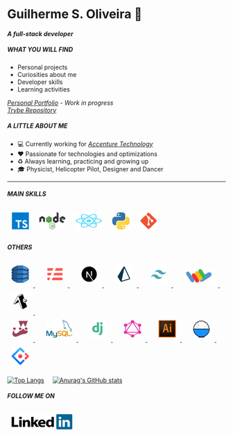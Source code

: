 <!--
### Hi there 👋
**Gui-Alucard/Gui-Alucard** is a ✨ _special_ ✨ repository because its `README.md` (this file) appears on your GitHub profile.

Here are some ideas to get you started:

- 🔭 I’m currently working on ...
- 🌱 I’m currently learning ...
- 👯 I’m looking to collaborate on ...
- 🤔 I’m looking for help with ...
- 💬 Ask me about ...
- 📫 How to reach me: ...
- 😄 Pronouns: ...
- ⚡ Fun fact: ...
-->

# Guilherme S. Oliveira   🚀
#### *A full-stack developer*
##### WHAT YOU WILL FIND

- Personal projects
- Curiosities about me
- Developer skills
- Learning activities

 *[Personal Portfolio](https://gui-alucard.github.io/portifolio/) - Work in progress*</br>
 *[Trybe Repository](https://github.com/Gui-Alucard/Trybe)*

##### A LITTLE ABOUT ME

- :computer:  Currently working for *[Accenture Technology](https://www.accenture.com/br-pt)*
- :heart:  Passionate for technologies and optimizations
- :recycle:  Always learning, practicing and growing up
- :mortar_board:  Physicist, Helicopter Pilot, Designer and Dancer

___

##### MAIN SKILLS
[<a href="https://www.typescriptlang.org" target="_blank" rel="noopener noreferrer">
<img src="./img/typescript.png" alt="Logo do TypeScript" width="40" height="40" style="margin: 10px" /></a>]("https://www.typescriptlang.org")
[<a href="https://nodejs.org/en" target="_blank" rel="noopener noreferrer">
<img src="./img/nodejs-1.svg" alt="Logo do NodeJs" width="60" height="40" style="margin: 10px" /></a>]("https://nodejs.org/en")
[<a href="https://reactnative.dev" target="_blank" rel="noopener noreferrer">
<img src="./img/react-2.svg" alt="Logo do React Native" width="60" height="40" style="margin: 10px" /></a>]("https://reactnative.dev")
[<a href="https://www.python.org" target="_blank" rel="noopener noreferrer">
<img src="./img/python.png" alt="Logo do Python" width="40" height="40" style="margin: 10px" /></a>]("https://www.python.org")
[<a href="https://git-scm.com" target="_blank" rel="noopener noreferrer">
<img src="./img/Git_icon.svg" alt="Logo do GIT" width="40" height="40" style="margin: 10px" /></a>]("https://git-scm.com")


##### OTHERS
  [<a href="https://aws.amazon.com/pt/dynamodb/" target="_blank" rel="noopener noreferrer">
    <img src="./img/aws-dynamodb.svg"  alt="Logo AWS Dynamo DB" width="40" height="40" style="margin: 10px" />
  </a>]("https://aws.amazon.com/pt/dynamodb/")
&nbsp;&nbsp;&nbsp;
  [<a href="https://www.serverless.com" target="_blank" rel="noopener noreferrer">
    <img src="./img/serverless.svg" alt="Logo do Serverless" width="40" height="40" style="margin: 10px" />
  </a>]("https://www.serverless.com")
&nbsp;&nbsp;&nbsp;
  [<a href="https://nextjs.org" target="_blank" rel="noopener noreferrer">
    <img src="./img/nextjs.svg" alt="Logo do NextJs" width="40" height="40" style="margin: 10px" />
  </a>]("https://nextjs.org")
&nbsp;&nbsp;&nbsp;
  [<a href="https://www.prisma.io" target="_blank" rel="noopener noreferrer">
    <img src="./img/prisma.svg"  alt="Logo do Prisma ORM" width="40" height="40" style="margin: 10px" />
  </a>]("https://www.prisma.io")
&nbsp;&nbsp;&nbsp;
  [<a href="https://tailwindcss.com" target="_blank" rel="noopener noreferrer">
    <img src="./img/tailwind.svg"  alt="Logo AWS Dynamo DB" width="40" height="40" style="margin: 10px" />
  </a>]("https://tailwindcss.com")
&nbsp;&nbsp;&nbsp;
  [<a href="https://shaka-player-demo.appspot.com/docs/api/index.html" target="_blank" rel="noopener noreferrer">
    <img src="./img/shaka_logo_85_40.png" alt="Logo do Google Shaka Player" width="68" height="32" style="margin: 10px" />
  </a>]("https://shaka-player-demo.appspot.com/docs/api/index.html")
&nbsp;&nbsp;&nbsp;
  [<a href="https://expo.dev" target="_blank" rel="noopener noreferrer">
    <img src="./img/expo.svg" alt="Logo do Expo Go" width="40" height="40" style="margin: 10px" />
  </a>]("https://expo.dev")
&nbsp;&nbsp;&nbsp;<br />
  [<a href="https://jestjs.io" target="_blank" rel="noopener noreferrer">
    <img src="./img/jest-0.svg" alt="Logo do Jest" width="40" height="40" style="margin: 10px" />
  </a>]("https://jestjs.io")
&nbsp;&nbsp;&nbsp;
  [<a href="https://www.mysql.com" target="_blank" rel="noopener noreferrer">
    <img src="./img/mysql.png" alt="Logo do MySQL" width="60" height="40" style="margin: 10px" />
  </a>]("https://www.mysql.com")
&nbsp;&nbsp;&nbsp;
  [<a href="https://www.djangoproject.com" target="_blank" rel="noopener noreferrer">
    <img src="./img/django.svg" alt="Logo do Django" width="40" height="40" style="margin: 10px" />
  </a>]("https://www.djangoproject.com")
&nbsp;&nbsp;&nbsp;
  [<a href="https://graphql.org" target="_blank" rel="noopener noreferrer">
    <img src="./img/graphql.svg" alt="Logo do GraphQL" width="40" height="40" style="margin: 10px" />
  </a>]("https://graphql.org")
&nbsp;&nbsp;&nbsp;
  [<a href="https://www.adobe.com/br/products/illustrator" target="_blank" rel="noopener noreferrer">
    <img src="./img/adobe-illustrator-cc.svg" alt="Logo do GraphQL" width="40" height="40" style="margin: 10px"/>
  </a>]("https://www.adobe.com/br/products/illustrator")
&nbsp;&nbsp;&nbsp;
  [<a href="https://umijs.org" target="_blank" rel="noopener noreferrer">
    <img src="./img/umijs.png" alt="Logo do UmiJS" width="40" height="40" style="margin: 10px" />
  </a>]("https://umijs.org")
&nbsp;&nbsp;&nbsp;
  [<a href="https://ant.design" target="_blank" rel="noopener noreferrer">
    <img src="./img/antdesign.png" alt="Logo do Ant-Design" width="40" height="40" style="margin: 10px" />
  </a>]("https://ant.design")
</br>

[![Top Langs](https://github-readme-stats.vercel.app/api/top-langs/?username=Gui-Alucard&layout=compact&theme=synthwave)](https://github.com/anuraghazra/github-readme-stats)
&nbsp;&nbsp;&nbsp;
[![Anurag's GitHub stats](https://github-readme-stats.vercel.app/api?username=Gui-Alucard&hide=stars,issues&theme=synthwave)](https://github.com/anuraghazra/github-readme-stats)

##### FOLLOW ME ON

[<a class="tooltip" href="https://www.linkedin.com/in/guilhermesilva-oliveira/" target="_blank" rel="noopener noreferrer"><img src="./img/linkedin.svg" alt="logo do linkedin" width="140" height="35" style="margin: 10px"/></a>]("https://www.linkedin.com/in/guilhermesilva-oliveira/")

</br></br>

